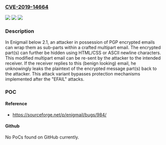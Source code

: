 ### [CVE-2019-14664](https://cve.mitre.org/cgi-bin/cvename.cgi?name=CVE-2019-14664)
![](https://img.shields.io/static/v1?label=Product&message=n%2Fa&color=blue)
![](https://img.shields.io/static/v1?label=Version&message=n%2Fa&color=blue)
![](https://img.shields.io/static/v1?label=Vulnerability&message=n%2Fa&color=brighgreen)

### Description

In Enigmail below 2.1, an attacker in possession of PGP encrypted emails can wrap them as sub-parts within a crafted multipart email. The encrypted part(s) can further be hidden using HTML/CSS or ASCII newline characters. This modified multipart email can be re-sent by the attacker to the intended receiver. If the receiver replies to this (benign looking) email, he unknowingly leaks the plaintext of the encrypted message part(s) back to the attacker. This attack variant bypasses protection mechanisms implemented after the "EFAIL" attacks.

### POC

#### Reference
- https://sourceforge.net/p/enigmail/bugs/984/

#### Github
No PoCs found on GitHub currently.

